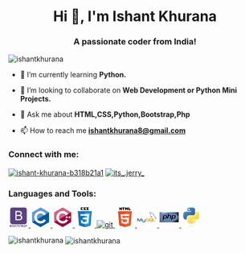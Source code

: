 <h1 align="center">Hi 👋, I'm Ishant Khurana</h1>
<h3 align="center">A passionate coder from India!</h3>

<p align="left"> <img src="https://komarev.com/ghpvc/?username=ishantkhurana&label=Profile%20views&color=0e75b6&style=flat" alt="ishantkhurana" /> </p>

- 🌱 I’m currently learning **Python.**

- 👯 I’m looking to collaborate on **Web Development or Python Mini Projects.**

- 💬 Ask me about **HTML,CSS,Python,Bootstrap,Php**

- 📫 How to reach me **ishantkhurana8@gmail.com**

<h3 align="left">Connect with me:</h3>
<p align="left">
<a href="https://www.linkedin.com/in/ishant-khurana-b318b21a1/" target="blank"> <img align="center" src="https://cdn.jsdelivr.net/npm/simple-icons@3.0.1/icons/linkedin.svg" alt="ishant-khurana-b318b21a1" height="30" width="40" /></a>
<a href="https://www.instagram.com/its_.jerry_/" target="blank"><img align="center" src="https://cdn.jsdelivr.net/npm/simple-icons@3.0.1/icons/instagram.svg" alt="its_.jerry_" height="30" width="40" /></a>
</p>

<h3 align="left">Languages and Tools:</h3>
<p align="left"> <a href="https://getbootstrap.com" target="_blank"> <img src="https://raw.githubusercontent.com/devicons/devicon/master/icons/bootstrap/bootstrap-plain-wordmark.svg" alt="bootstrap" width="40" height="40"/> </a> <a href="https://www.cprogramming.com/" target="_blank"> <img src="https://raw.githubusercontent.com/devicons/devicon/master/icons/c/c-original.svg" alt="c" width="40" height="40"/> </a> <a href="https://www.w3schools.com/cpp/" target="_blank"> <img src="https://raw.githubusercontent.com/devicons/devicon/master/icons/cplusplus/cplusplus-original.svg" alt="cplusplus" width="40" height="40"/> </a> <a href="https://www.w3schools.com/css/" target="_blank"> <img src="https://raw.githubusercontent.com/devicons/devicon/master/icons/css3/css3-original-wordmark.svg" alt="css3" width="40" height="40"/> </a> <a href="https://git-scm.com/" target="_blank"> <img src="https://www.vectorlogo.zone/logos/git-scm/git-scm-icon.svg" alt="git" width="40" height="40"/> </a> <a href="https://www.w3.org/html/" target="_blank"> <img src="https://raw.githubusercontent.com/devicons/devicon/master/icons/html5/html5-original-wordmark.svg" alt="html5" width="40" height="40"/> </a> <a href="https://www.mysql.com/" target="_blank"> <img src="https://raw.githubusercontent.com/devicons/devicon/master/icons/mysql/mysql-original-wordmark.svg" alt="mysql" width="40" height="40"/> </a> <a href="https://www.php.net" target="_blank"> <img src="https://raw.githubusercontent.com/devicons/devicon/master/icons/php/php-original.svg" alt="php" width="40" height="40"/> </a> <a href="https://www.python.org" target="_blank"> <img src="https://raw.githubusercontent.com/devicons/devicon/master/icons/python/python-original.svg" alt="python" width="40" height="40"/> </a> </p>

<p><img align="left" src="https://github-readme-stats.vercel.app/api/top-langs?username=ishantkhurana&show_icons=true&locale=en&layout=compact" alt="ishantkhurana" /></p>

<p>&nbsp;<img align="center" src="https://github-readme-stats.vercel.app/api?username=ishantkhurana&theme=algolia&show_icons=true&locale=en" alt="ishantkhurana" /></p>
